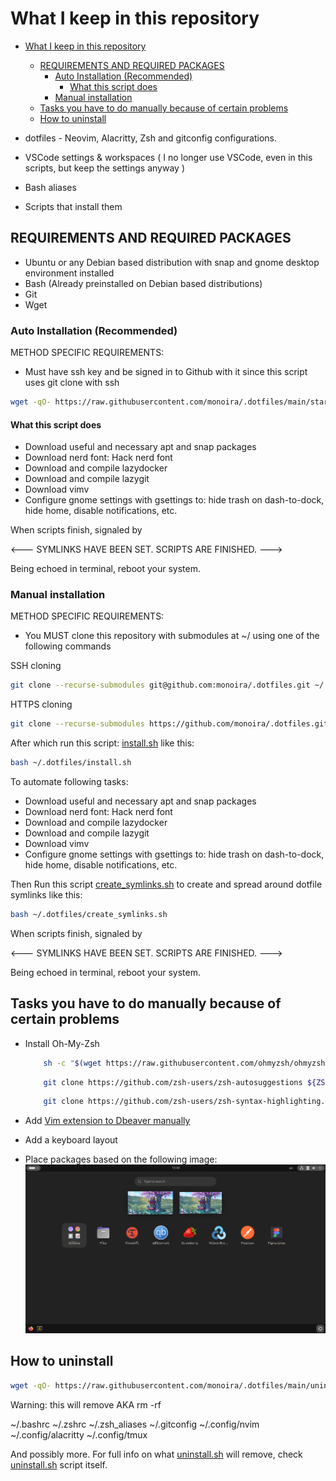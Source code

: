 # What I keep in this repository

<!--toc:start-->

- [What I keep in this repository](#what-i-keep-in-this-repository)

  - [REQUIREMENTS AND REQUIRED PACKAGES](#requirements-and-required-packages)
    - [Auto Installation (Recommended)](#auto-installation-recommended)
      - [What this script does](#what-this-script-does)
    - [Manual installation](#manual-installation)
  - [Tasks you have to do manually because of certain problems](#tasks-you-have-to-do-manually-because-of-certain-problems)
  - [How to uninstall](#how-to-uninstall)
  <!--toc:end-->

- dotfiles - Neovim, Alacritty, Zsh and gitconfig configurations.
- VSCode settings & workspaces
  ( I no longer use VSCode, even in this scripts, but keep the settings anyway )
- Bash aliases
- Scripts that install them

## REQUIREMENTS AND REQUIRED PACKAGES

- Ubuntu or any Debian based distribution with snap and
  gnome desktop environment installed
- Bash (Already preinstalled on Debian based distributions)
- Git
- Wget

### Auto Installation (Recommended)

METHOD SPECIFIC REQUIREMENTS:

- Must have ssh key and be signed in to Github with it
  since this script uses git clone with ssh

```bash
wget -qO- https://raw.githubusercontent.com/monoira/.dotfiles/main/start.sh | bash
```

#### What this script does

- Download useful and necessary apt and snap packages
- Download nerd font: Hack nerd font
- Download and compile lazydocker
- Download and compile lazygit
- Download vimv
- Configure gnome settings with gsettings to:
  hide trash on dash-to-dock, hide home, disable notifications, etc.

When scripts finish, signaled by

<--- SYMLINKS HAVE BEEN SET. SCRIPTS ARE FINISHED. --->

Being echoed in terminal, reboot your system.

### Manual installation

METHOD SPECIFIC REQUIREMENTS:

- You MUST clone this repository with submodules at ~/ using one of the following commands

SSH cloning

```bash
git clone --recurse-submodules git@github.com:monoira/.dotfiles.git ~/.dotfiles
```

HTTPS cloning

```bash
git clone --recurse-submodules https://github.com/monoira/.dotfiles.git ~/.dotfiles
```

After which run this script: [install.sh](./install.sh) like this:

```bash
bash ~/.dotfiles/install.sh
```

To automate following tasks:

- Download useful and necessary apt and snap packages
- Download nerd font: Hack nerd font
- Download and compile lazydocker
- Download and compile lazygit
- Download vimv
- Configure gnome settings with gsettings to:
  hide trash on dash-to-dock, hide home, disable notifications, etc.

Then Run this script [create_symlinks.sh](./create_symlinks.sh) to create
and spread around dotfile symlinks like this:

```bash
bash ~/.dotfiles/create_symlinks.sh
```

When scripts finish, signaled by

<--- SYMLINKS HAVE BEEN SET. SCRIPTS ARE FINISHED. --->

Being echoed in terminal, reboot your system.

## Tasks you have to do manually because of certain problems

- Install Oh-My-Zsh

  ```bash
      sh -c "$(wget https://raw.githubusercontent.com/ohmyzsh/ohmyzsh/master/tools/install.sh -O -)"
  ```

  ```bash
      git clone https://github.com/zsh-users/zsh-autosuggestions ${ZSH_CUSTOM:-~/.oh-my-zsh/custom}/plugins/zsh-autosuggestions
  ```

  ```bash
      git clone https://github.com/zsh-users/zsh-syntax-highlighting.git ${ZSH_CUSTOM:-~/.oh-my-zsh/custom}/plugins/zsh-syntax-highlighting
  ```

- Add [Vim extension to Dbeaver manually](https://www.youtube.com/watch?v=soznrFTtL2s)
- Add a keyboard layout
- Place packages based on the following image:
  ![Image of packages on Ubuntu](./_docs/packages.png)

## How to uninstall

```bash
wget -qO- https://raw.githubusercontent.com/monoira/.dotfiles/main/uninstall.sh | bash
```

Warning: this will remove AKA rm -rf

~/.bashrc
~/.zshrc
~/.zsh_aliases
~/.gitconfig
~/.config/nvim
~/.config/alacritty
~/.config/tmux

And possibly more.
For full info on what [uninstall.sh](./uninstall.sh) will remove,
check [uninstall.sh](./uninstall.sh) script itself.
